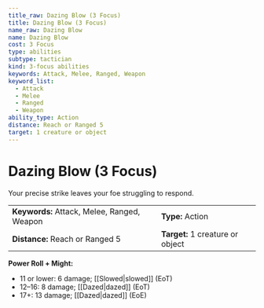 ```yaml
---
title_raw: Dazing Blow (3 Focus)
title: Dazing Blow (3 Focus)
name_raw: Dazing Blow
name: Dazing Blow
cost: 3 Focus
type: abilities
subtype: tactician
kind: 3-focus abilities
keywords: Attack, Melee, Ranged, Weapon
keyword_list:
  - Attack
  - Melee
  - Ranged
  - Weapon
ability_type: Action
distance: Reach or Ranged 5
target: 1 creature or object
---
```


# Dazing Blow (3 Focus)

Your precise strike leaves your foe struggling to respond.

|                                             |                                  |
| :------------------------------------------ | :------------------------------- |
| **Keywords:** Attack, Melee, Ranged, Weapon | **Type:** Action                 |
| **Distance:** Reach or Ranged 5             | **Target:** 1 creature or object |

**Power Roll + Might:**

- 11 or lower: 6 damage; [[Slowed|slowed]] (EoT)
- 12–16: 8 damage; [[Dazed|dazed]] (EoT)
- 17+: 13 damage; [[Dazed|dazed]] (EoE)
